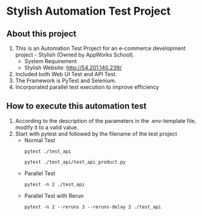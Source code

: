 # Stylish Automation Test Project

## About this project
1. This is an Automation Test Project for an e-commerce development project - Stylish (Owned by AppWorks School).
   - System Requirement
   - Stylish Website: http://54.201.140.239/
2. Included both Web UI Test and API Test.
3. The Framework is PyTest and Selenium.
4. Incorporated parallel test execution to improve efficiency

## How to execute this automation test
1. According to the description of the parameters in the .env-template file, modify it to a valid value.
2. Start with pytest and followed by the filename of the test project
   - Normal Test
      ```
      pytest ./test_api
      ```
      ```
      pytest ./test_api/test_api_product.py
      ```
   - Parallel Test
      ```
      pytest -n 2 ./test_api
      ```
   - Parallel Test with Rerun
      ```
      pytest -n 2 --reruns 3 --reruns-delay 2 ./test_api
      ```

